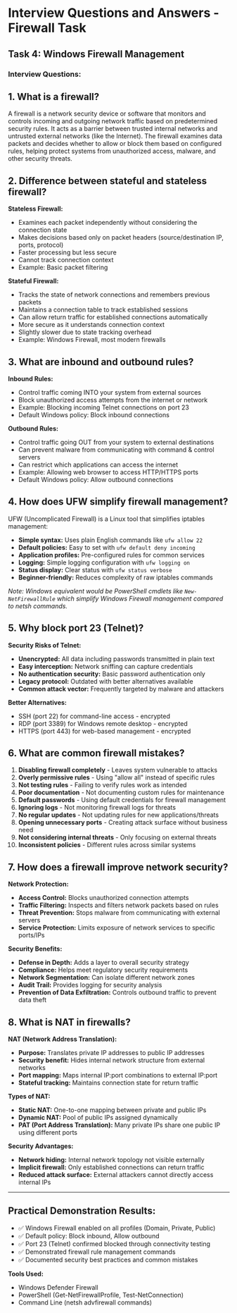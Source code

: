 # Interview Questions and Answers - Firewall Task

## Task 4: Windows Firewall Management

### Interview Questions:

## 1. What is a firewall?
A firewall is a network security device or software that monitors and controls incoming and outgoing network traffic based on predetermined security rules. It acts as a barrier between trusted internal networks and untrusted external networks (like the Internet). The firewall examines data packets and decides whether to allow or block them based on configured rules, helping protect systems from unauthorized access, malware, and other security threats.

## 2. Difference between stateful and stateless firewall?
**Stateless Firewall:**
- Examines each packet independently without considering the connection state
- Makes decisions based only on packet headers (source/destination IP, ports, protocol)
- Faster processing but less secure
- Cannot track connection context
- Example: Basic packet filtering

**Stateful Firewall:**
- Tracks the state of network connections and remembers previous packets
- Maintains a connection table to track established sessions
- Can allow return traffic for established connections automatically
- More secure as it understands connection context
- Slightly slower due to state tracking overhead
- Example: Windows Firewall, most modern firewalls

## 3. What are inbound and outbound rules?
**Inbound Rules:**
- Control traffic coming INTO your system from external sources
- Block unauthorized access attempts from the internet or network
- Example: Blocking incoming Telnet connections on port 23
- Default Windows policy: Block inbound connections

**Outbound Rules:**
- Control traffic going OUT from your system to external destinations
- Can prevent malware from communicating with command & control servers
- Can restrict which applications can access the internet
- Example: Allowing web browser to access HTTP/HTTPS ports
- Default Windows policy: Allow outbound connections

## 4. How does UFW simplify firewall management?
UFW (Uncomplicated Firewall) is a Linux tool that simplifies iptables management:
- **Simple syntax:** Uses plain English commands like `ufw allow 22`
- **Default policies:** Easy to set with `ufw default deny incoming`
- **Application profiles:** Pre-configured rules for common services
- **Logging:** Simple logging configuration with `ufw logging on`
- **Status display:** Clear status with `ufw status verbose`
- **Beginner-friendly:** Reduces complexity of raw iptables commands

*Note: Windows equivalent would be PowerShell cmdlets like `New-NetFirewallRule` which simplify Windows Firewall management compared to netsh commands.*

## 5. Why block port 23 (Telnet)?
**Security Risks of Telnet:**
- **Unencrypted:** All data including passwords transmitted in plain text
- **Easy interception:** Network sniffing can capture credentials
- **No authentication security:** Basic password authentication only
- **Legacy protocol:** Outdated with better alternatives available
- **Common attack vector:** Frequently targeted by malware and attackers

**Better Alternatives:**
- SSH (port 22) for command-line access - encrypted
- RDP (port 3389) for Windows remote desktop - encrypted
- HTTPS (port 443) for web-based management - encrypted

## 6. What are common firewall mistakes?
1. **Disabling firewall completely** - Leaves system vulnerable to attacks
2. **Overly permissive rules** - Using "allow all" instead of specific rules
3. **Not testing rules** - Failing to verify rules work as intended
4. **Poor documentation** - Not documenting custom rules for maintenance
5. **Default passwords** - Using default credentials for firewall management
6. **Ignoring logs** - Not monitoring firewall logs for threats
7. **No regular updates** - Not updating rules for new applications/threats
8. **Opening unnecessary ports** - Creating attack surface without business need
9. **Not considering internal threats** - Only focusing on external threats
10. **Inconsistent policies** - Different rules across similar systems

## 7. How does a firewall improve network security?
**Network Protection:**
- **Access Control:** Blocks unauthorized connection attempts
- **Traffic Filtering:** Inspects and filters network packets based on rules
- **Threat Prevention:** Stops malware from communicating with external servers
- **Service Protection:** Limits exposure of network services to specific ports/IPs

**Security Benefits:**
- **Defense in Depth:** Adds a layer to overall security strategy
- **Compliance:** Helps meet regulatory security requirements
- **Network Segmentation:** Can isolate different network zones
- **Audit Trail:** Provides logging for security analysis
- **Prevention of Data Exfiltration:** Controls outbound traffic to prevent data theft

## 8. What is NAT in firewalls?
**NAT (Network Address Translation):**
- **Purpose:** Translates private IP addresses to public IP addresses
- **Security benefit:** Hides internal network structure from external networks
- **Port mapping:** Maps internal IP:port combinations to external IP:port
- **Stateful tracking:** Maintains connection state for return traffic

**Types of NAT:**
- **Static NAT:** One-to-one mapping between private and public IPs
- **Dynamic NAT:** Pool of public IPs assigned dynamically
- **PAT (Port Address Translation):** Many private IPs share one public IP using different ports

**Security Advantages:**
- **Network hiding:** Internal network topology not visible externally
- **Implicit firewall:** Only established connections can return traffic
- **Reduced attack surface:** External attackers cannot directly access internal IPs

---

## Practical Demonstration Results:
- ✅ Windows Firewall enabled on all profiles (Domain, Private, Public)
- ✅ Default policy: Block inbound, Allow outbound
- ✅ Port 23 (Telnet) confirmed blocked through connectivity testing
- ✅ Demonstrated firewall rule management commands
- ✅ Documented security best practices and common mistakes

**Tools Used:**
- Windows Defender Firewall
- PowerShell (Get-NetFirewallProfile, Test-NetConnection)
- Command Line (netsh advfirewall commands)
